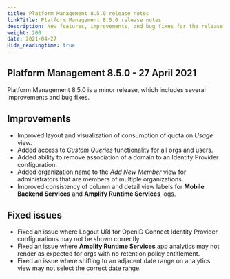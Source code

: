 ```yaml
---
title: Platform Management 8.5.0 release notes
linkTitle: Platform Management 8.5.0 release notes
description: New features, improvements, and bug fixes for the release.
weight: 200
date: 2021-04-27
Hide_readingtime: true
---
```


## Platform Management 8.5.0 - 27 April 2021

Platform Management 8.5.0 is a minor release, which includes several improvements and bug fixes.

## Improvements

* Improved layout and visualization of consumption of quota on _Usage_ view.
* Added access to _Custom Queries_ functionality for all orgs and users.
* Added ability to remove association of a domain to an Identity Provider configuration.
* Added organization name to the _Add New Member_ view for administrators that are members of multiple organizations.
* Improved consistency of column and detail view labels for **Mobile Backend Services** and **Amplify Runtime Services** logs.

## Fixed issues

* Fixed an issue where Logout URI for OpenID Connect Identity Provider configurations may not be shown correctly.
* Fixed an issue where **Amplify Runtime Services** app analytics may not render as expected for orgs with no retention policy entitlement.
* Fixed an issue where shifting to an adjacent date range on analytics view may not select the correct date range.
